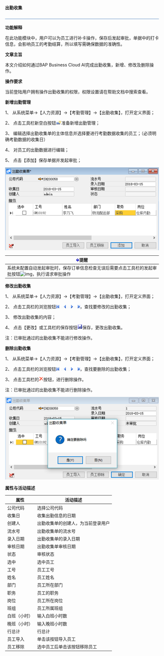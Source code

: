 **出勤收集**

![img](图片/标题.png) 

**功能解释**

在此功能模块中，用户可以为员工进行补卡操作，保存后发起审批，单据中的打卡信息，会影响员工的考勤结算，所以填写需确保数据的准确性。

**文章主旨**

本文介绍如何通过BAP Business Cloud AI完成出勤收集，新增、修改及删除操作。

**操作要求**

当前登陆用户拥有操作出勤收集的权限，权限设置请在帮助文档中搜索查看。

**新增出勤管理**

1、 从系统菜单->【人力资源】->【考勤管理】->【出勤收集】，打开定义界面；	

2、 点击工具栏新空白按钮![img](图片/新空白记录.png)准备新增出勤管理；

3、 编辑选择出勤收集单的主体信息并选择要进行考勤数据收集的员工；（必须明确考勤数据的收集日）

4、 对员工的出勤数据进行编辑；

5、 点击【添加】保存单据并发起审批；

![img](图片/出勤收集1.png) 

| ![img](图片/扩展.png)**提醒**                         |
| ------------------------------------------------------------ |
| 系统未配置自动发起审批时，保存订单信息检查无误后需要点击工具栏的发起审批按钮![img](file:///C:\Users\ADMINI~1\AppData\Local\Temp\ksohtml9288\wps13.jpg)，执行请求审批操作 |

**修改出勤收集**

1、 从系统菜单->【人力资源】->【考勤管理】->【出勤收集】，打开定义界面；

2、 点击工具栏的浏览按钮![img](图片/翻页.png)，查找要修改的出勤收集；

3、 修改出勤收集的内容；

4、 点击【更改】或工具栏的保存按钮![img](图片/保存.png)保存，更改出勤收集。

注：已审批通过的出勤收集不能进行修改操作。

**删除出勤收集**

1、 从系统菜单->【人力资源】->【考勤管理】->【出勤收集】，打开定义界面；

2、 点击工具栏的浏览按钮![img](图片/翻页.png)，查找要删除的出勤收集；

3、 点击工具栏的![img](图片/删除.png)按钮，进行删除操作。

注：已审批通过的出勤收集不能进行删除操作。

![img](图片/出勤收集2.png) 

**属性与活动描述**

| **属性** | **活动描述**                 |
| -------------- | ---------------------------------- |
| 公司代码       | 选择公司代码                       |
| 收集日         | 收集出勤信息的日期                 |
| 创建人         | 出勤收集单的创建人，为当前登录用户 |
| 流水号         | 出勤收集单的流水号                 |
| 录入日期       | 出勤收集单的录入日期               |
| 审核日期       | 出勤收集单审核日期                 |
| 状态           | 审核状态                           |
| 选中           | 选中员工                           |
| 工号           | 员工工号                           |
| 姓名           | 员工姓名                           |
| 部门           | 员工所在部门                       |
| 职务           | 员工的职务                         |
| 岗位           | 员工所在岗位                       |
| 班组           | 员工所属班组                       |
| 白班（小时）   | 输入白班小时数                     |
| 晚班（小时）   | 输入晚班小时数                     |
| 行总计         | 行总计                             |
| 员工导入       | 单击该按钮导入员工                 |
| 员工移除       | 选中员工后单击该按钮移除员工       |

 
